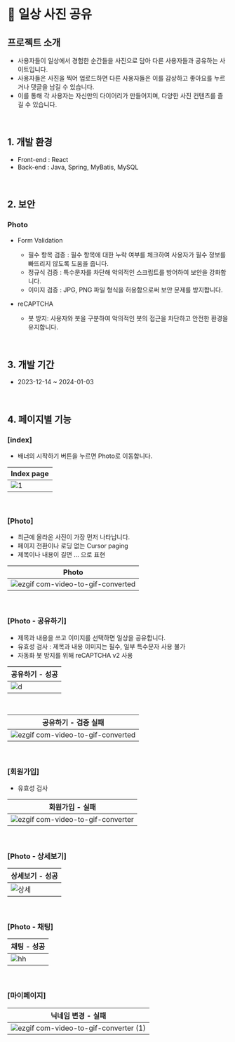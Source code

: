 # 📒 일상 사진 공유 

## 프로젝트 소개
- 사용자들이 일상에서 경험한 순간들을 사진으로 담아 다른 사용자들과 공유하는 사이트입니다. 
- 사용자들은 사진을 찍어 업로드하면 다른 사용자들은 이를 감상하고 좋아요를 누르거나 댓글을 남길 수 있습니다.
- 이를 통해 각 사용자는 자신만의 다이어리가 만들어지며, 다양한 사진 컨텐츠를 즐길 수 있습니다.
<br>

## 1. 개발 환경
- Front-end : React
- Back-end : Java, Spring, MyBatis, MySQL
<br>

## 2. 보안

### Photo
- Form Validation
  - 필수 항목 검증 : 필수 항목에 대한 누락 여부를 체크하여 사용자가 필수 정보를 빠뜨리지 않도록 도움을 줍니다.
  - 정규식 검증 : 특수문자를 차단해 악의적인 스크립트를 방어하여 보안을 강화합니다.
  - 이미지 검증 : JPG, PNG 파일 형식을 허용함으로써 보안 문제를 방지합니다.

- reCAPTCHA
  -  봇 방지: 사용자와 봇을 구분하여 악의적인 봇의 접근을 차단하고 안전한 환경을 유지합니다.
<br>

## 3. 개발 기간
-  2023-12-14 ~ 2024-01-03

<br>

## 4. 페이지별 기능

### [index]
- 배너의 시작하기 버튼을 누르면 Photo로 이동합니다.

| Index page |
| -------- |
|    ![1](https://github.com/fxzz/sns/assets/3148006/91b9c3fc-f12e-43ee-b9f9-29a1156805ca) |

<br>

### [Photo]
- 최근에 올라온 사진이 가장 먼저 나타납니다.
- 페이지 전환이나 로딩 없는 Cursor paging
- 제목이나 내용이 길면 ... 으로 표현

| Photo | 
| -------- |
| ![ezgif com-video-to-gif-converted](https://github.com/fxzz/sns/assets/3148006/a89901e6-effe-4edc-b6af-07507991ba83)  | 


<br>

### [Photo - 공유하기]
- 제목과 내용을 쓰고 이미지를 선택하면 일상을 공유합니다.
- 유효성 검사 : 제목과 내용 이미지는 필수, 일부 특수문자 사용 불가
- 자동화 봇 방지를 위해 reCAPTCHA v2 사용

| 공유하기 - 성공 | 
| -------- |
| ![d](https://github.com/fxzz/sns/assets/3148006/aee9e713-10cb-4cae-b68c-fe2c3ae473ba)  | 

<br>

| 공유하기 - 검증 실패 | 
| -------- |
| ![ezgif com-video-to-gif-converted](https://github.com/fxzz/sns/assets/3148006/e8b3745f-a328-4e4a-bdb0-34e0ed84bae1)  | 

<br>

### [회원가입]
- 유효성 검사

| 회원가입 - 실패 | 
| -------- |
|  ![ezgif com-video-to-gif-converter](https://github.com/fxzz/sns/assets/3148006/65c535df-97c8-40da-b4e2-5eddf7f8b1ab) | 

<br>

### [Photo - 상세보기]


| 상세보기 - 성공 | 
| -------- |
|  ![상세](https://github.com/fxzz/sns/assets/3148006/3fded14c-b4ea-40b9-b8e0-088c6a1ee112) | 

<br>

### [Photo - 채팅]


| 채팅 - 성공 | 
| -------- |
|  ![hh](https://github.com/fxzz/sns/assets/3148006/79d33303-3525-47e8-ad65-afcb55a89ea8) | 


<br>

### [마이페이지]

| 닉네임 변경 - 실패 | 
| -------- |
| ![ezgif com-video-to-gif-converter (1)](https://github.com/fxzz/sns/assets/3148006/3cef6900-bf6c-40da-9760-bae6854daa7c) | 

